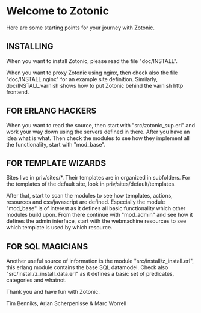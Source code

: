 Welcome to Zotonic
==================

Here are some starting points for your journey with Zotonic.

INSTALLING
----------
When you want to install Zotonic, please read the file "doc/INSTALL".

When you want to proxy Zotonic using nginx, then check also the file
"doc/INSTALL.nginx" for an example site definition. Similarly,
doc/INSTALL.varnish shows how to put Zotonic behind the varnish http
frontend.


FOR ERLANG HACKERS
------------------
When you want to read the source, then start with
"src/zotonic_sup.erl" and work your way down using the servers defined
in there.  After you have an idea what is what.  Then check the
modules to see how they implement all the functionality, start with
"mod_base".


FOR TEMPLATE WIZARDS
--------------------
Sites live in priv/sites/*. Their templates are in organized in
subfolders. For the templates of the default site, look in
priv/sites/default/templates.

After that, start to scan the modules to see how templates, actions,
resources and css/javascript are defined.  Especially the module
"mod_base" is of interest as it defines all basic functionality which
other modules build upon.  From there continue with "mod_admin" and
see how it defines the admin interface, start with the webmachine
resources to see which template is used by which resource.


FOR SQL MAGICIANS
-----------------
Another useful source of information is the module
"src/install/z_install.erl", this erlang module contains the base SQL
datamodel.  Check also "src/install/z_install_data.erl" as it defines
a basic set of predicates, categories and whatnot.


Thank you and have fun with Zotonic.

Tim Benniks, Arjan Scherpenisse & Marc Worrell

